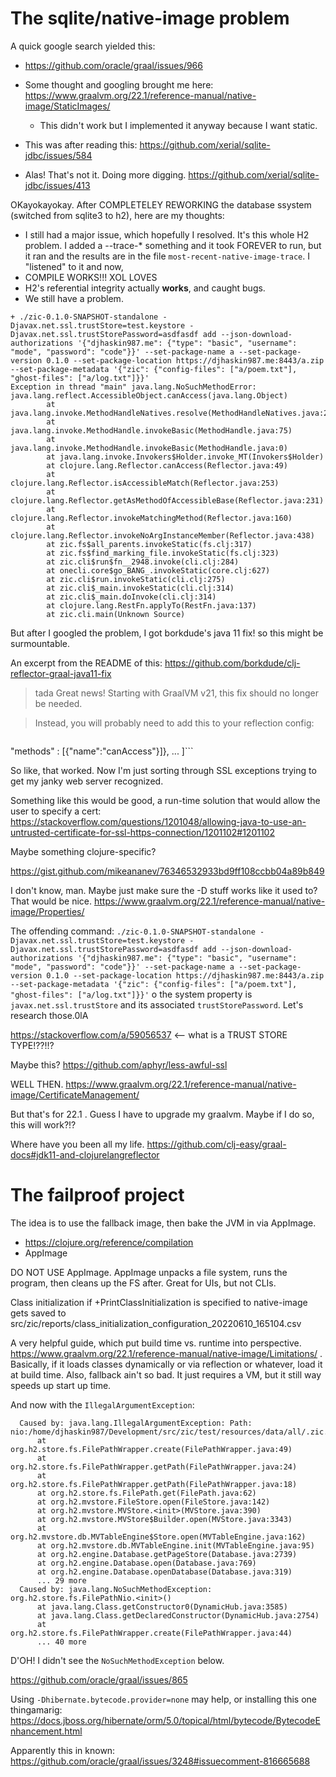 # The sqlite/native-image problem

A quick google search yielded this:

  - https://github.com/oracle/graal/issues/966

  - Some thought and googling brought me here: https://www.graalvm.org/22.1/reference-manual/native-image/StaticImages/
    - This didn't work but I implemented it anyway because I want static.
  - This was after reading this: https://github.com/xerial/sqlite-jdbc/issues/584
  - Alas! That's not it. Doing more digging. https://github.com/xerial/sqlite-jdbc/issues/413


OKayokayokay. After COMPLETELEY REWORKING the database ssystem (switched from sqlite3 to h2), here are my thoughts:

- I still had a major issue, which hopefully I resolved. It's this whole H2
  problem. I added a --trace-* something and it took FOREVER to run, but it ran
  and the results are in the file `most-recent-native-image-trace`. I
  "listened" to it and now,
- COMPILE WORKS!!! XOL LOVES
- H2's referential integrity actually **works**, and caught bugs.
- We still have a problem.

```
+ ./zic-0.1.0-SNAPSHOT-standalone -Djavax.net.ssl.trustStore=test.keystore -Djavax.net.ssl.trustStorePassword=asdfasdf add --json-download-authorizations '{"djhaskin987.me": {"type": "basic", "username": "mode", "password": "code"}}' --set-package-name a --set-package-version 0.1.0 --set-package-location https://djhaskin987.me:8443/a.zip --set-package-metadata '{"zic": {"config-files": ["a/poem.txt"], "ghost-files": ["a/log.txt"]}}'
Exception in thread "main" java.lang.NoSuchMethodError: java.lang.reflect.AccessibleObject.canAccess(java.lang.Object)
        at java.lang.invoke.MethodHandleNatives.resolve(MethodHandleNatives.java:230)
        at java.lang.invoke.MethodHandle.invokeBasic(MethodHandle.java:75)
        at java.lang.invoke.MethodHandle.invokeBasic(MethodHandle.java:0)
        at java.lang.invoke.Invokers$Holder.invoke_MT(Invokers$Holder)
        at clojure.lang.Reflector.canAccess(Reflector.java:49)
        at clojure.lang.Reflector.isAccessibleMatch(Reflector.java:253)
        at clojure.lang.Reflector.getAsMethodOfAccessibleBase(Reflector.java:231)
        at clojure.lang.Reflector.invokeMatchingMethod(Reflector.java:160)
        at clojure.lang.Reflector.invokeNoArgInstanceMember(Reflector.java:438)
        at zic.fs$all_parents.invokeStatic(fs.clj:317)
        at zic.fs$find_marking_file.invokeStatic(fs.clj:323)
        at zic.cli$run$fn__2948.invoke(cli.clj:284)
        at onecli.core$go_BANG_.invokeStatic(core.clj:627)
        at zic.cli$run.invokeStatic(cli.clj:275)
        at zic.cli$_main.invokeStatic(cli.clj:314)
        at zic.cli$_main.doInvoke(cli.clj:314)
        at clojure.lang.RestFn.applyTo(RestFn.java:137)
        at zic.cli.main(Unknown Source)
```

But after I googled the problem, I got borkdude's java 11 fix! so this might be surmountable.

An excerpt from the README of this: https://github.com/borkdude/clj-reflector-graal-java11-fix

> tada Great news! Starting with GraalVM v21, this fix should no longer be needed.

> Instead, you will probably need to add this to your reflection config:

> ```[{"name": "java.lang.reflect.AccessibleObject",
  "methods" : [{"name":"canAccess"}]},
  ...
]```

So like, that worked. Now I'm just sorting through SSL exceptions trying to get my janky web server recognized.

Something like this would be good, a run-time solution that would allow the user to specify a cert: https://stackoverflow.com/questions/1201048/allowing-java-to-use-an-untrusted-certificate-for-ssl-https-connection/1201102#1201102

Maybe something clojure-specific?

https://gist.github.com/mikeananev/76346532933bd9ff108ccbb04a89b849

I don't know, man. Maybe just make sure the -D stuff works like it used to? That would be nice. https://www.graalvm.org/22.1/reference-manual/native-image/Properties/

The offending command: `./zic-0.1.0-SNAPSHOT-standalone -Djavax.net.ssl.trustStore=test.keystore -Djavax.net.ssl.trustStorePassword=asdfasdf add --json-download-authorizations '{"djhaskin987.me": {"type": "basic", "username": "mode", "password": "code"}}' --set-package-name a --set-package-version 0.1.0 --set-package-location https://djhaskin987.me:8443/a.zip --set-package-metadata '{"zic": {"config-files": ["a/poem.txt"], "ghost-files": ["a/log.txt"]}}'`
o the system property is `javax.net.ssl.trustStore` and its associated `trustStorePassword`. Let's research those.0lA

https://stackoverflow.com/a/59056537 <-- what is a TRUST STORE TYPE!??!!?

Maybe this? https://github.com/aphyr/less-awful-ssl

WELL THEN. https://www.graalvm.org/22.1/reference-manual/native-image/CertificateManagement/

But that's for 22.1 . Guess I have to upgrade my graalvm. Maybe if I do so, this will work?!?

Where have you been all my life. https://github.com/clj-easy/graal-docs#jdk11-and-clojurelangreflector

# The failproof project

The idea is to use the fallback image, then bake the JVM in via AppImage.
- https://clojure.org/reference/compilation
- AppImage

DO NOT USE AppImage. AppImage unpacks a file system, runs the program, then
cleans up the FS after. Great for UIs, but not CLIs.

Class initialization if +PrintClassInitialization is specified to native-image gets saved to src/zic/reports/class_initialization_configuration_20220610_165104.csv

A very helpful guide, which put build time vs. runtime into perspective.
https://www.graalvm.org/22.1/reference-manual/native-image/Limitations/ .
Basically, if it loads classes dynamically or via reflection or whatever, load
it at build time. Also, fallback ain't so bad. It just requires a VM, but it
still way speeds up start up time.

And now with the `IllegalArgumentException`:

```
  Caused by: java.lang.IllegalArgumentException: Path: nio:/home/djhaskin987/Development/src/zic/test/resources/data/all/.zic.mv.db
      at org.h2.store.fs.FilePathWrapper.create(FilePathWrapper.java:49)
      at org.h2.store.fs.FilePathWrapper.getPath(FilePathWrapper.java:24)
      at org.h2.store.fs.FilePathWrapper.getPath(FilePathWrapper.java:18)
      at org.h2.store.fs.FilePath.get(FilePath.java:62)
      at org.h2.mvstore.FileStore.open(FileStore.java:142)
      at org.h2.mvstore.MVStore.<init>(MVStore.java:390)
      at org.h2.mvstore.MVStore$Builder.open(MVStore.java:3343)
      at org.h2.mvstore.db.MVTableEngine$Store.open(MVTableEngine.java:162)
      at org.h2.mvstore.db.MVTableEngine.init(MVTableEngine.java:95)
      at org.h2.engine.Database.getPageStore(Database.java:2739)
      at org.h2.engine.Database.open(Database.java:769)
      at org.h2.engine.Database.openDatabase(Database.java:319)
      ... 29 more
  Caused by: java.lang.NoSuchMethodException: org.h2.store.fs.FilePathNio.<init>()
      at java.lang.Class.getConstructor0(DynamicHub.java:3585)
      at java.lang.Class.getDeclaredConstructor(DynamicHub.java:2754)
      at org.h2.store.fs.FilePathWrapper.create(FilePathWrapper.java:44)
      ... 40 more
```
D'OH! I didn't see the `NoSuchMethodException` below.

https://github.com/oracle/graal/issues/865




Using `-Dhibernate.bytecode.provider=none` may help, or installing this one thingamarig:
https://docs.jboss.org/hibernate/orm/5.0/topical/html/bytecode/BytecodeEnhancement.html


Apparently this in known: https://github.com/oracle/graal/issues/3248#issuecomment-816665688

